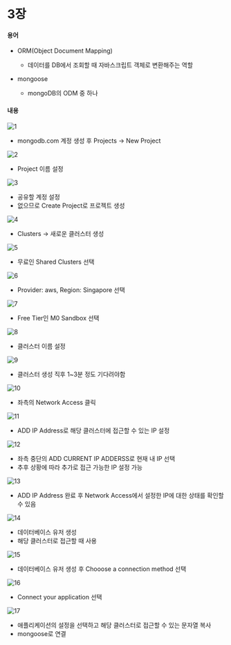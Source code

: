 # 3장

#### 용어
- ORM(Object Document Mapping)
    - 데이터를 DB에서 조회할 때 자바스크립트 객체로 변환해주는 역할

- mongoose
    - mongoDB의 ODM 중 하나 

#### 내용
![1](./images/3-1.jpg)
- mongodb.com 계정 생성 후 Projects -> New Project 

![2](./images/3-2.jpg)
- Project 이름 설정

![3](./images/3-3.jpg)
- 공유할 계정 설정 
- 없으므로 Create Project로 프로젝트 생성 

![4](./images/3-4.jpg)
- Clusters -> 새로운 클러스터 생성 

![5](./images/3-5.jpg)
- 무료인 Shared Clusters 선택 

![6](./images/3-6.jpg)
- Provider: aws, Region: Singapore 선택

![7](./images/3-7.jpg)
- Free Tier인 M0 Sandbox 선택 

![8](./images/3-8.jpg)
- 클러스터 이름 설정

![9](./images/3-9.jpg)
- 클러스터 생성 직후 1~3분 정도 기다려야함 

![10](./images/3-10.jpg)
- 좌측의 Network Access 클릭

![11](./images/3-11.jpg)
- ADD IP Address로 해당 클러스터에 접근할 수 있는 IP 설정

![12](./images/3-12.jpg)
- 좌측 중단의 ADD CURRENT IP ADDERSS로 현재 내 IP 선택
- 추후 상황에 따라 추가로 접근 가능한 IP 설정 가능

![13](./images/3-13.jpg)
- ADD IP Address 완료 후 Network Access에서 설정한 IP에 대한 상태를 확인할 수 있음 

![14](./images/3-14.jpg)
- 데이터베이스 유저 생성 
- 해당 클러스터로 접근할 때 사용

![15](./images/3-15.jpg)
- 데이터베이스 유저 생성 후 Chooose a connection method 선택

![16](./images/3-16.jpg)
- Connect your application 선택

![17](./images/3-17.jpg)
- 애플리케이션의 설정을 선택하고 해당 클러스터로 접근할 수 있는 문자열 복사 
- mongoose로 연결